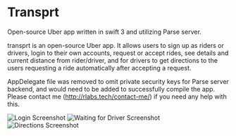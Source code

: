 # Transprt
Open-source Uber app written in swift 3 and utilizing Parse server.

transprt is an open-source Uber app. It allows users to sign up as riders or drivers, login to their own accounts, request or accept rides, see details and current distance from rider/driver, and for drivers to get directions to the users requesting a ride automatically after accepting a request.

AppDelegate file was removed to omit private security keys for Parse server backend, and would need to be added to successfully compile the app. Please contact me (http://rlabs.tech/contact-me/) if you need any help with this.

![Login Screenshot](http://imgur.com/kyjrw4h)
![Waiting for Driver Screenshot](http://imgur.com/Hm8iQ2A)
![Directions Screenshot](http://imgur.com/RAzxxri)
